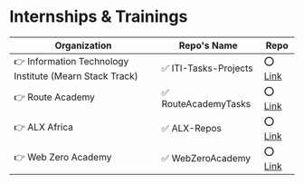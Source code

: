 # Internships & Trainings

Organization | Repo's Name | Repo
------------ | ------------- | -------------
👉 Information Technology Institute (Mearn Stack Track) | ✅ ITI-Tasks-Projects | ⭕️ [Link](https://github.com/RaheemAmer/ITI-Tasks-Projects)
👉 Route Academy | ✅ RouteAcademyTasks | ⭕️ [Link](https://github.com/RaheemAmer/RouteAcademyTasks)
👉 ALX Africa | ✅ ALX-Repos | ⭕️ [Link](https://github.com/RaheemAmer/ALX-Repos)
👉 Web Zero Academy  | ✅ WebZeroAcademy | ⭕️ [Link](https://github.com/RaheemAmer/WebZeroAcademy)
